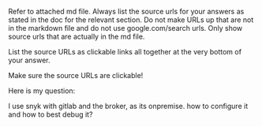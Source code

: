 Refer to attached md file. Always list the source urls for your answers as stated in the doc for the relevant section. Do not make URLs up that are not in the markdown file and do not use google.com/search urls. Only show source urls that are actually in the md file.

List the source URLs as clickable links all together at the very bottom of your answer. 

Make sure the source URLs are clickable!



Here is my question:



I use snyk with gitlab and the broker, as its onpremise. how to configure it and how to best debug it?

